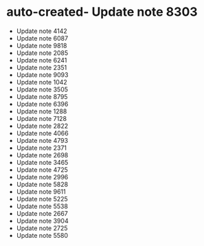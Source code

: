 # auto-created- Update note 8303
- Update note 4142
- Update note 6087
- Update note 9818
- Update note 2085
- Update note 6241
- Update note 2351
- Update note 9093
- Update note 1042
- Update note 3505
- Update note 8795
- Update note 6396
- Update note 1288
- Update note 7128
- Update note 2822
- Update note 4066
- Update note 4793
- Update note 2371
- Update note 2698
- Update note 3465
- Update note 4725
- Update note 2996
- Update note 5828
- Update note 9611
- Update note 5225
- Update note 5538
- Update note 2667
- Update note 3904
- Update note 2725
- Update note 5580
